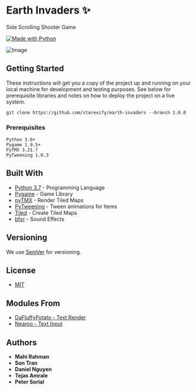 # Earth Invaders ✨

Side Scrolling Shooter Game

[![Made with Python](http://ForTheBadge.com/images/badges/made-with-python.svg)](https://www.python.org/)

![Image](https://i.imgur.com/lboHLHD.png)


## Getting Started

These instructions will get you a copy of the project up and running on your local machine for development and testing purposes. See below for prerequisite libraries and notes on how to deploy the project on a live system.

`git clone https://github.com/starexify/earth-invaders --branch 1.0.0`

### Prerequisites

```
Python 3.6+
Pygame 1.9.5+
PyTMX 3.21.7
PyTweening 1.0.3
```

## Built With

* [Python 3.7](https://www.python.org) - Programming Language
* [Pygame](https://www.pygame.org) - Game Library
* [pyTMX](https://pytmx.readthedocs.io/en/latest) - Render Tiled Maps
* [PyTweening](https://pypi.org/project/PyTweening) - Tween animations for Items
* [Tiled](https://www.mapeditor.org) - Create Tiled Maps
* [bfxr](https://www.bfxr.net) - Sound Effects

## Versioning

We use [SemVer](http://semver.org/) for versioning.

## License

* [MIT](https://mit-license.org)

## Modules From

* [DaFluffyPotato - Text Render](https://github.com/DaFluffyPotato)
* [Nearoo - Text Input](https://github.com/Nearoo/pygame-text-input)


## Authors

* **Mahi Rahman**
* **Son Tran**
* **Daniel Nguyen**
* **Tejas Amrale**
* **Peter Sorial**
